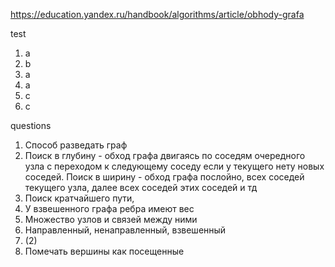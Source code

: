 https://education.yandex.ru/handbook/algorithms/article/obhody-grafa

test
1. a
2. b
3. a
4. a
5. c
6. c

questions
1. Способ разведать граф
2. Поиск в глубину - обход графа двигаясь по соседям очередного узла с 
переходом к следующему соседу если у текущего нету новых соседей.
Поиск в ширину - обход графа послойно, всех соседей текущего узла, 
далее всех соседей этих соседей и тд
3. Поиск кратчайшего пути,
4. У взвешенного графа ребра имеют вес
5. Множество узлов и связей между ними
6. Направленный, ненаправленный, взвешенный
7. (2)
8. Помечать вершины как посещенные
